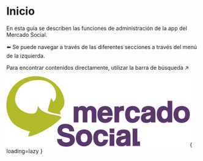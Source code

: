 # Inicio

En esta guía se describen las funciones de administración de la app del Mercado Social.

⬅️ Se puede navegar a través de las diferentes secciones a través del menú de la izquierda.

Para encontrar contenidos directamente, utilizar la barra de búsqueda ↗️

![Logo MES](../assets/logo-mes.png){ loading=lazy }